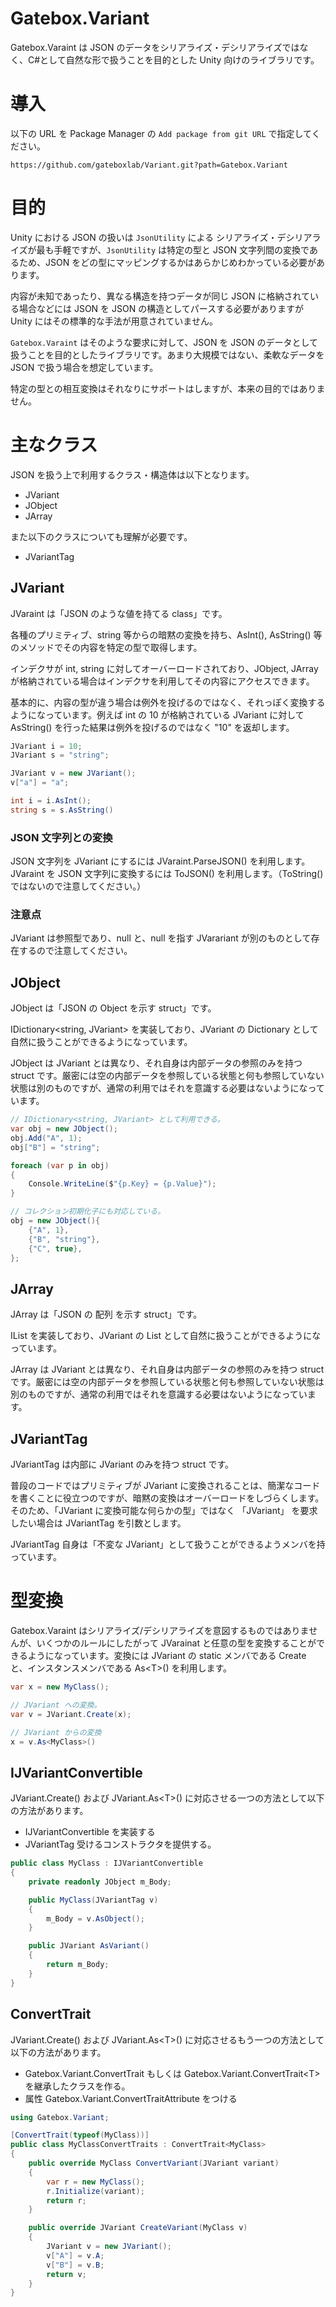 # Gatebox.Variant

Gatebox.Varaint は JSON のデータをシリアライズ・デシリアライズではなく、C#として自然な形で扱うことを目的とした Unity 向けのライブラリです。

# 導入

以下の URL を Package Manager の `Add package from git URL` で指定してください。
```
https://github.com/gateboxlab/Variant.git?path=Gatebox.Variant
```

# 目的

Unity における JSON の扱いは `JsonUtility` による シリアライズ・デシリアライズが最も手軽ですが、`JsonUtility` は特定の型と JSON 文字列間の変換であるため、JSON をどの型にマッピングするかはあらかじめわかっている必要があります。

内容が未知であったり、異なる構造を持つデータが同じ JSON に格納されている場合などには JSON を JSON の構造としてパースする必要がありますが Unity にはその標準的な手法が用意されていません。

`Gatebox.Varaint` はそのような要求に対して、JSON を JSON のデータとして扱うことを目的としたライブラリです。あまり大規模ではない、柔軟なデータを JSON で扱う場合を想定しています。

特定の型との相互変換はそれなりにサポートはしますが、本来の目的ではありません。

# 主なクラス

JSON を扱う上で利用するクラス・構造体は以下となります。

- JVariant
- JObject
- JArray

また以下のクラスについても理解が必要です。

- JVariantTag

## JVariant

JVaraint は「JSON のような値を持てる class」です。

各種のプリミティブ、string 等からの暗黙の変換を持ち、AsInt(), AsString() 等のメソッドでその内容を特定の型で取得します。

インデクサが int, string に対してオーバーロードされており、JObject, JArray が格納されている場合はインデクサを利用してその内容にアクセスできます。

基本的に、内容の型が違う場合は例外を投げるのではなく、それっぽく変換するようになっています。例えば int の 10 が格納されている JVariant に対して AsString() を行った結果は例外を投げるのではなく "10" を返却します。

```csharp
JVariant i = 10;
JVariant s = "string";

JVariant v = new JVariant();
v["a"] = "a";

int i = i.AsInt();
string s = s.AsString()
```

### JSON 文字列との変換

JSON 文字列を JVariant にするには JVaraint.ParseJSON() を利用します。
JVaraint を JSON 文字列に変換するには ToJSON() を利用します。（ToString()ではないので注意してください。）

### 注意点

JVariant は参照型であり、null と、null を指す JVarariant が別のものとして存在するので注意してください。

## JObject

JObject は「JSON の Object を示す struct」です。

IDictionary<string, JVariant> を実装しており、JVariant の Dictionary として自然に扱うことができるようになっています。

JObject は JVariant とは異なり、それ自身は内部データの参照のみを持つ struct です。厳密には空の内部データを参照している状態と何も参照していない状態は別のものですが、通常の利用ではそれを意識する必要はないようになっています。

```csharp
// IDictionary<string, JVariant> として利用できる。
var obj = new JObject();
obj.Add("A", 1);
obj["B"] = "string";

foreach (var p in obj)
{
	Console.WriteLine($"{p.Key} = {p.Value}");
}

// コレクション初期化子にも対応している。
obj = new JObject(){
    {"A", 1},
    {"B", "string"},
    {"C", true},
};
```

## JArray

JArray は「JSON の 配列 を示す struct」です。

IList<JVariant> を実装しており、JVariant の List として自然に扱うことができるようになっています。

JArray は JVariant とは異なり、それ自身は内部データの参照のみを持つ struct です。厳密には空の内部データを参照している状態と何も参照していない状態は別のものですが、通常の利用ではそれを意識する必要はないようになっています。

## JVariantTag

JVariantTag は内部に JVariant のみを持つ struct です。

普段のコードではプリミティブが JVariant に変換されることは、簡潔なコードを書くことに役立つのですが、暗黙の変換はオーバーロードをしづらくします。そのため、「JVariant に変換可能な何らかの型」ではなく 「JVariant」 を要求したい場合は JVariantTag を引数とします。

JVariantTag 自身は「不変な JVariant」として扱うことができるようメンバを持っています。

# 型変換

Gatebox.Varaint はシリアライズ/デシリアライズを意図するものではありませんが、いくつかのルールにしたがって JVarainat と任意の型を変換することができるようになっています。変換には JVariant の static メンバである Create と、インスタンスメンバである As&lt;T&gt;() を利用します。

```csharp
var x = new MyClass();

// JVariant への変換。
var v = JVariant.Create(x);

// JVariant からの変換
x = v.As<MyClass>()
```

## IJVariantConvertible

JVariant.Create() および JVariant.As&lt;T&gt;() に対応させる一つの方法として以下の方法があります。
- IJVariantConvertible を実装する
- JVariantTag 受けるコンストラクタを提供する。

```csharp
public class MyClass : IJVariantConvertible
{
    private readonly JObject m_Body;

    public MyClass(JVariantTag v)
    {
        m_Body = v.AsObject();
    }

    public JVariant AsVariant()
    {
        return m_Body;
    }
}
```

## ConvertTrait

JVariant.Create() および JVariant.As&lt;T&gt;() に対応させるもう一つの方法として以下の方法があります。
- Gatebox.Variant.ConvertTrait もしくは Gatebox.Variant.ConvertTrait&lt;T&gt; を継承したクラスを作る。
- 属性 Gatebox.Variant.ConvertTraitAttribute をつける

```csharp
using Gatebox.Variant;

[ConvertTrait(typeof(MyClass))]
public class MyClassConvertTraits : ConvertTrait<MyClass>
{
	public override MyClass ConvertVariant(JVariant variant)
	{
		var r = new MyClass();
		r.Initialize(variant);
		return r;
	}

	public override JVariant CreateVariant(MyClass v)
	{
		JVariant v = new JVariant();
		v["A"] = v.A;
		v["B"] = v.B;
		return v;
	}
}
```




